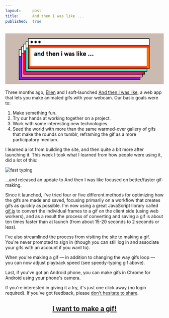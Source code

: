 ```yaml
---
layout:     post
title:      And then I was like ...
published:  true
---
```


![And then I was like ...](/assets/atiwl_adampash.png)

Three months ago, [Ellen](http://ellenflaherty.com/) and I soft-launched [And then I was like](https://andtheniwaslike.co/), a web app that lets you make animated gifs with your webcam. Our basic goals were to:

1. Make something fun.
2. Try our hands at working together on a project.
3. Work with some interesting new technologies.
4. Seed the world with more than the same warmed-over gallery of gifs that make the rounds on tumblr, reframing the gif as a more participatory medium.

I learned a lot from building the site, and then quite a bit more after launching it. This week I took what I learned from how people were using it, did a lot of this:

![fast typing](https://s3.amazonaws.com/atiwl/gifs%2F1399482729819-nthgt9wbm1oo5hfr-e50db1cc597e6436ed87d2c31eb52571%2Fblob.gif)

...and released an update to And then I was like focused on better/faster gif-making.

Since it launched, I've tried four or five different methods for optimizing how the gifs are made and saved, focusing primarily on a workflow that creates gifs as quickly as possible. I'm now using a great JavaScript library called [gif.js](http://jnordberg.github.io/gif.js/) to convert the individual frames to a gif on the client side (using web workers), and as a result the process of converting and saving a gif is about ten times faster than at launch (from about 15-20 seconds to 2 seconds or less).

I've also streamlined the process from visiting the site to making a gif. You're never prompted to sign in (though you can still log in and associate your gifs with an account if you want to).

When you're making a gif &mdash; in addition to changing the way gifs loop &mdash; you can now adjust playback speed (see speedy-typing gif above).

Last, if you've got an Android phone, you can make gifs in Chrome for Android using your phone's camera.

If you're interested in giving it a try, it's just one click away (no login required). If you've got feedback, please [don't hesitate to share](mailto:hi@andtheniwaslike.co?subject=You%20asked%20for%20it).

<h2 style="text-align: center"><a href="https://andtheniwaslike.co/gifs/new">I want to make a gif!</a></h2>
